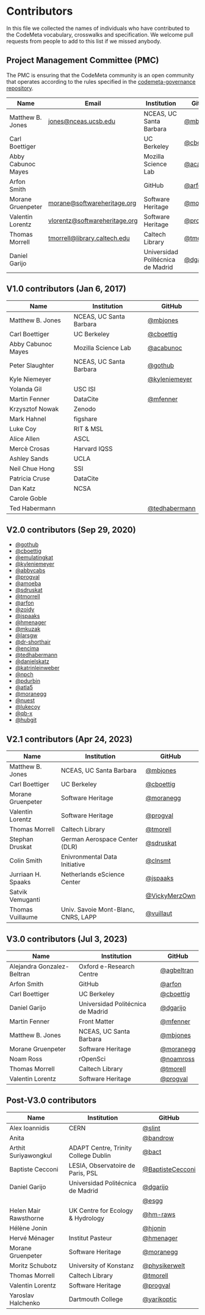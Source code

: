 # Contributors

In this file we collected the names of individuals who have contributed to the
CodeMeta vocabulary, crosswalks and specification. We welcome pull requests
from people to add to this list if we missed anybody.

## Project Management Committee (PMC)

The PMC is ensuring that the CodeMeta community is an open community that
operates according to the rules specified in the
[codemeta-governance repository](https://github.com/codemeta/governance).

| Name             | Email                | Institution             | GitHub  |
|------------------|----------------------|-------------------------| --------|
| Matthew B. Jones | jones@nceas.ucsb.edu | NCEAS, UC Santa Barbara | [@mbjones](https://github.com/mbjones) |
| Carl Boettiger | | UC Berkeley | [@cboettig](https://github.com/cboettig) |
| Abby Cabunoc Mayes | | Mozilla Science Lab | [@acabunoc](https://github.com/acabunoc) |
| Arfon Smith | | GitHub | [@arfon](https://github.com/arfon) |
| Morane Gruenpeter | morane@softwareheritage.org | Software Heritage | [@moranegg](https://github.com/moranegg) |
| Valentin Lorentz | vlorentz@softwareheritage.org | Software Heritage | [@progval](https://github.com/progval) |
| Thomas Morrell | tmorrell@library.caltech.edu | Caltech Library | [@tmorell](https://github.com/tmorrell) |
| Daniel Garijo | | Universidad Politécnica de Madrid | [@dgarijo](https://github.com/dgarijo) |

## V1.0 contributors (Jan 6, 2017)

| Name             | Institution             | GitHub  |
|------------------|-------------------------| --------|
| Matthew B. Jones | NCEAS, UC Santa Barbara | [@mbjones](https://github.com/mbjones) |
| Carl Boettiger | UC Berkeley | [@cboettig](https://github.com/cboettig) |
| Abby Cabunoc Mayes | Mozilla Science Lab | [@acabunoc](https://github.com/acabunoc) |
| Peter Slaughter  | NCEAS, UC Santa Barbara | [@gothub](https://github.com/gothub) |
| Kyle Niemeyer | | [@kyleniemeyer](https://github.com/kyleniemeyer) |
| Yolanda Gil | USC ISI | |
| Martin Fenner | DataCite | [@mfenner](https://github.com/mfenner) |
| Krzysztof Nowak | Zenodo | |
| Mark Hahnel | figshare | |
| Luke Coy | RIT & MSL | |
| Alice Allen | ASCL | |
| Mercè Crosas | Harvard IQSS | |
| Ashley Sands | UCLA | |
| Neil Chue Hong | SSI | |
| Patricia Cruse | DataCite | |
| Dan Katz | NCSA | |
| Carole Goble | | |
| Ted Habermann | | [@tedhabermann](https://github.com/tedhabermann) |

## V2.0 contributors (Sep 29, 2020)

- [@gothub](https://github.com/gothub)
- [@cboettig](https://github.com/cboettig)
- [@emulatingkat](https://github.com/emulatingkat)
- [@kyleniemeyer](https://github.com/kyleniemeyer)
- [@abbycabs](https://github.com/abbycabs)
- [@progval](https://github.com/progval)
- [@amoeba](https://github.com/amoeba)
- [@sdruskat](https://github.com/sdruskat)
- [@tmorrell](https://github.com/tmorrell)
- [@arfon](https://github.com/arfon)
- [@zoidy](https://github.com/zoidy)
- [@jspaaks](https://github.com/jspaaks)
- [@hmenager](https://github.com/hmenager)
- [@mkuzak](https://github.com/mkuzak)
- [@larsgw](https://github.com/larsgw)
- [@dr-shorthair](https://github.com/dr-shorthair)
- [@encima](https://github.com/encima)
- [@tedhabermann](https://github.com/tedhabermann)
- [@danielskatz](https://github.com/danielskatz)
- [@katrinleinweber](https://github.com/katrinleinweber)
- [@npch](https://github.com/npch)
- [@pdurbin](https://github.com/pdurbin)
- [@atla5](https://github.com/atla5)
- [@moranegg](https://github.com/moranegg)
- [@nuest](https://github.com/nuest)
- [@lukecoy](https://github.com/lukecoy)
- [@qb-x](https://github.com/qb-x)
- [@hubgit](https://github.com/hubgit)

## V2.1 contributors (Apr 24, 2023)

| Name             | Institution             | GitHub  |
|------------------|-------------------------| --------|
| Matthew B. Jones | NCEAS, UC Santa Barbara | [@mbjones](https://github.com/mbjones) |
| Carl Boettiger | UC Berkeley | [@cboettig](https://github.com/cboettig) |
| Morane Gruenpeter | Software Heritage | [@moranegg](https://github.com/moranegg) |
| Valentin Lorentz | Software Heritage | [@progval](https://github.com/progval) |
| Thomas Morrell | Caltech Library | [@tmorell](https://github.com/tmorrell) |
| Stephan Druskat | German Aerospace Center (DLR) | [@sdruskat](https://github.com/sdruskat) |
| Colin Smith | Enivronmental Data Initiative | [@clnsmt](https://github.com/clnsmth) |
| Jurriaan H. Spaaks | Netherlands eScience Center | [@jspaaks](https://github.com/jspaaks) |
| Satvik Vemuganti | | [@VickyMerzOwn](https://github.com/VickyMerzOwn) |
| Thomas Vuillaume | Univ. Savoie Mont-Blanc, CNRS, LAPP | [@vuillaut](https://github.com/vuillaut) |

## V3.0 contributors (Jul 3, 2023)

| Name             | Institution             | GitHub  |
|------------------|-------------------------| --------|
| Alejandra Gonzalez-Beltran | Oxford e-Research Centre | [@agbeltran](https://github.com/agbeltran) |
| Arfon Smith | GitHub | [@arfon](https://github.com/arfon) |
| Carl Boettiger | UC Berkeley | [@cboettig](https://github.com/cboettig) |
| Daniel Garijo | Universidad Politécnica de Madrid | [@dgarijo](https://github.com/dgarijo) |
| Martin Fenner | Front Matter | [@mfenner](https://github.com/mfenner)
| Matthew B. Jones | NCEAS, UC Santa Barbara | [@mbjones](https://github.com/mbjones) |
| Morane Gruenpeter | Software Heritage | [@moranegg](https://github.com/moranegg) |
| Noam Ross | rOpenSci | [@noamross](https://github.com/noamross) |
| Thomas Morrell | Caltech Library | [@tmorell](https://github.com/tmorrell) |
| Valentin Lorentz | Software Heritage | [@progval](https://github.com/progval) |

## Post-V3.0 contributors

| Name             | Institution             | GitHub  |
|------------------|-------------------------| --------|
| Alex Ioannidis | CERN | [@slint](https://github.com/slint) |
| Anita | | [@bandrow](https://github.com/bandrow) |
| Arthit Suriyawongkul | ADAPT Centre, Trinity College Dublin | [@bact](https://github.com) |
| Baptiste Cecconi | LESIA, Observatoire de Paris, PSL | [@BaptisteCecconi](https://github.com/BaptisteCecconi) |
| Daniel Garijo | Universidad Politécnica de Madrid | [@dgarijo](https://github.com/dgarijo) |
| | | [@esgg](https://github.com/esgg) |
| Helen Mair Rawsthorne | UK Centre for Ecology & Hydrology | [@hm-raws](https://github.com/hm-raws) |
| Hélène Jonin | | [@hjonin](https://github.com/hjonin) |
| Hervé Ménager | Institut Pasteur | [@hmenager](https://github.com/hmenager) |
| Morane Gruenpeter | Software Heritage | [@moranegg](https://github.com/moranegg) |
| Moritz Schubotz | University of Konstanz | [@physikerwelt](https://github.com/physikerwelt) |
| Thomas Morrell | Caltech Library | [@tmorell](https://github.com/tmorrell) |
| Valentin Lorentz | Software Heritage | [@progval](https://github.com/progval) |
| Yaroslav Halchenko | Dartmouth College | [@yarikoptic](https://github.com/yarikoptic) |
